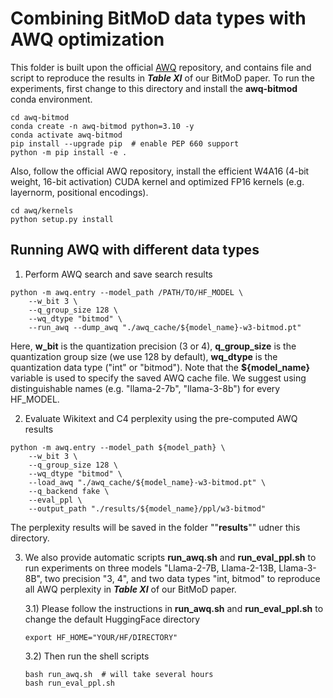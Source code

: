 
# Combining BitMoD data types with AWQ optimization

This folder is built upon the official [AWQ](https://github.com/mit-han-lab/llm-awq) repository, and contains file and script to reproduce the results in **_Table XI_** of our BitMoD paper. 
To run the experiments, first change to this directory and install the **awq-bitmod** conda environment. 
```
cd awq-bitmod
conda create -n awq-bitmod python=3.10 -y
conda activate awq-bitmod
pip install --upgrade pip  # enable PEP 660 support
python -m pip install -e .
```
Also, follow the official AWQ repository, install the efficient W4A16 (4-bit weight, 16-bit activation) CUDA kernel and optimized FP16 kernels (e.g. layernorm, positional encodings).
```
cd awq/kernels
python setup.py install
```

## Running AWQ with different data types
1. Perform AWQ search and save search results 
```
python -m awq.entry --model_path /PATH/TO/HF_MODEL \
    --w_bit 3 \
    --q_group_size 128 \
    --wq_dtype "bitmod" \
    --run_awq --dump_awq "./awq_cache/${model_name}-w3-bitmod.pt"
```
Here, **w_bit** is the quantization precision (3 or 4), **q_group_size** is the quantization group size (we use 128 by default), **wq_dtype** is the quantization data type ("int" or "bitmod").
Note that the **${model_name}** variable is used to specify the saved AWQ cache file. We suggest using distinguishable names (e.g. "llama-2-7b", "llama-3-8b") for every HF_MODEL.

2. Evaluate Wikitext and C4 perplexity using the pre-computed AWQ results
```
python -m awq.entry --model_path ${model_path} \
    --w_bit 3 \
    --q_group_size 128 \
    --wq_dtype "bitmod" \
    --load_awq "./awq_cache/${model_name}-w3-bitmod.pt" \
    --q_backend fake \
    --eval_ppl \
    --output_path "./results/${model_name}/ppl/w3-bitmod"
```
The perplexity results will be saved in the folder ""**results**"" udner this directory.

3. We also provide automatic scripts **run_awq.sh** and **run_eval_ppl.sh** to run experiments on three models "Llama-2-7B, Llama-2-13B, Llama-3-8B", two precision "3, 4", and two data types "int, bitmod" to reproduce all AWQ perplexity in **_Table XI_** of our BitMoD paper.
   
    3.1\) Please follow the instructions in **run_awq.sh** and **run_eval_ppl.sh** to change the default HuggingFace directory  
    ```
    export HF_HOME="YOUR/HF/DIRECTORY"
    ```
    
    3.2\) Then run the shell scripts
    ```
    bash run_awq.sh  # will take several hours
    bash run_eval_ppl.sh
    ```

